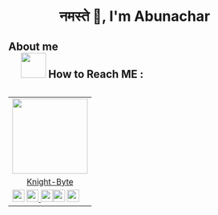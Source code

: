 
<h1 align=center> नमस्ते 🙏, I'm Abunachar</h1>

## About me &nbsp; &nbsp; &nbsp; &nbsp; &nbsp; &nbsp; &nbsp; &nbsp; &nbsp; &nbsp; &nbsp; &nbsp; &nbsp; &nbsp; &nbsp; &nbsp; &nbsp; &nbsp; &nbsp; &nbsp; &nbsp; &nbsp; &nbsp; &nbsp; &nbsp; &nbsp; &nbsp; &nbsp; &nbsp; &nbsp; &nbsp; &nbsp; &nbsp; &nbsp; &nbsp; &nbsp; &nbsp; &nbsp; &nbsp; &nbsp; &nbsp; &nbsp; &nbsp;<img src="https://media.giphy.com/media/VgCDAzcKvsR6OM0uWg/giphy.gif" width="50"> How to Reach ME :
  
<table align="right">
  <tr>
   <td align="center" col-span=3><img src="https://i.ibb.co/6XpKv1V/profile-png.png" width="150px" height="150px" /></th>
  </tr>
  <tr>
  <td align="center" col-span=3><a href="https://github.com/knight-byte">Knight-Byte</a></td>
  </tr>
  <tr>
  <td><a href="https://github.com/knight-byte"><img src="https://cdn.jsdelivr.net/npm/simple-icons@3.0.1/icons/github.svg" width="24px" height="24px"></a> <a href="https://www.instagram.com/_.masterofnothing._/"><img src="https://cdn.jsdelivr.net/npm/simple-icons@3.0.1/icons/instagram.svg" width="24px" height="24px"> <a href="https://www.codewars.com/users/knight-byte"><img src="https://cdn.jsdelivr.net/npm/simple-icons@3.0.1/icons/codewars.svg" width="24px" height="24px"></a><a href="https://www.hackerrank.com/Abunachar"><img src="https://cdn.jsdelivr.net/npm/simple-icons@3.0.1/icons/hackerrank.svg" width="24px" height="24px"></a>
<a href="https://t.me/abunachar"><img src="https://cdn.jsdelivr.net/npm/simple-icons@3.0.1/icons/telegram.svg" width="24px" height="24px"></a></td>
  </tr>
 </table>
 <link href="https://fonts.googleapis.com/css2?family=Courier+Prime:ital@1&display=swap" rel="stylesheet">
<pre style="font-family: 'Courier Prime', monospace; font-size:11pt; font-style:italic overflow-x: auto;
  white-space: pre-wrap;
  white-space: -moz-pre-wrap;
  white-space: -pre-wrap;
  white-space: -o-pre-wrap;
  word-wrap: break-word;">
- 🔭 I’m currently working on   ...   <b>Datastructure And Algorithms</b><br>
- 🌱 I’m currently learning     ...   <b>Nothing new Just improving my skills</b><br>
- 🤔 I’m looking for help with  ...   <b>Web Development</b><br>
- 💬 Ask me about               ...   <b>Tech and Stuff</b><br>
- 🎮 Fun stuff                  ...   <b>check</b> <a href="https://t.me/sinskaribot">SinskariBot</a> 👈 click here
 </pre>

 
 
## &nbsp; &nbsp; &nbsp; &nbsp; &nbsp; &nbsp; &nbsp; &nbsp; &nbsp; &nbsp; &nbsp;Languages And Tools :
&nbsp; 
<a href="" target="_blank"><img height="45" src="https://cdn.jsdelivr.net/npm/simple-icons@3.0.1/icons/java.svg"></a>
<a href="" target="_blank"><img height="45" src="https://cdn.jsdelivr.net/npm/simple-icons@3.0.1/icons/cplusplus.svg"/></a>
<a href="" target="_blank"><img height="38" src="https://cdn.jsdelivr.net/npm/simple-icons@3.0.1/icons/c.svg"/></a>
<a href="https://www.python.org/" target="_blank"><img height="45" src="https://cdn.jsdelivr.net/npm/simple-icons@3.0.1/icons/python.svg"></a>
<a href="https://code.visualstudio.com/" target="_blank"><img height="45" src="https://cdn.jsdelivr.net/npm/simple-icons@3.0.1/icons/visualstudiocode.svg"></a>
<a href="" target="_blank"><img height="45" src="https://cdn.jsdelivr.net/npm/simple-icons@3.0.1/icons/django.svg"></a>
<a href="" target="_blank"><img height="45" src="https://cdn.jsdelivr.net/npm/simple-icons@3.0.1/icons/html5.svg"/></a>
<a href="" target="_blank"><img height="45" src="https://cdn.jsdelivr.net/npm/simple-icons@3.0.1/icons/css3.svg"/></a>
<a href="" target="_blank"><img height="45" src="https://cdn.jsdelivr.net/npm/simple-icons@3.0.1/icons/atom.svg"></a>


## &nbsp; &nbsp; &nbsp; &nbsp; &nbsp; &nbsp; &nbsp; &nbsp; &nbsp; &nbsp; &nbsp; &nbsp; &nbsp; &nbsp; &nbsp; &nbsp; &nbsp; &nbsp; &nbsp; &nbsp; &nbsp; &nbsp; Some stats about Knight-byte <img src="https://media.giphy.com/media/WUlplcMpOCEmTGBtBW/giphy.gif" width="30">

<table>
  <tr>
    <td><img src="https://github-readme-stats.vercel.app/api/top-langs/?username=knight-byte&layout=compact&count_private=true&theme=vue-dark"  display=block height=190 height=auto alt="1"></td>
    <td><img src="https://github-readme-stats.vercel.app/api?username=knight-byte&&show_icons=true&count_private=true&layout=compact&theme=vue-dark"  display=block  width=100% align="center" alt="2"></td>
   </tr>
</table>
